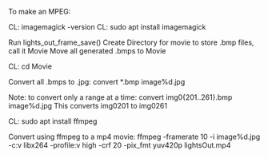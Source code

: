 To make an MPEG:

CL: imagemagick -version
CL: sudo apt install imagemagick

Run lights_out_frame_save()
Create Directory for movie to store .bmp files, call it Movie
Move all generated .bmps to Movie

CL: cd Movie

Convert all .bmps to .jpg: convert *.bmp image%d.jpg


Note: to convert only a range at a time:  convert img0{201..261}.bmp image%d.jpg
This converts img0201 to img0261

CL:  sudo apt install ffmpeg

Convert using ffmpeg to a mp4 movie: ffmpeg -framerate 10 -i image%d.jpg -c:v libx264 -profile:v high -crf 20 -pix_fmt yuv420p lightsOut.mp4


